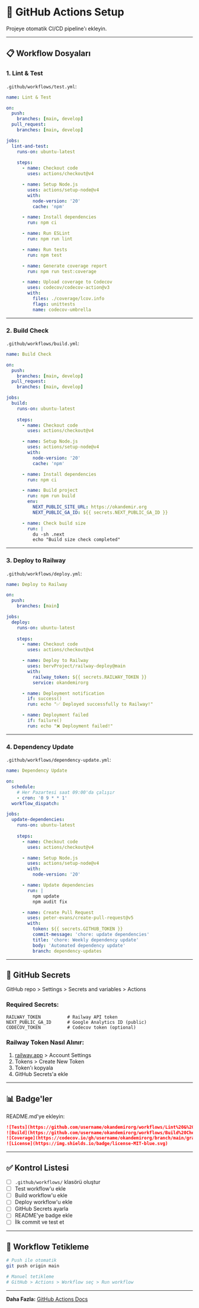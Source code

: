 # 🚀 GitHub Actions Setup

Projeye otomatik CI/CD pipeline'ı ekleyin.

---

## 📋 Workflow Dosyaları

### 1. Lint & Test

`.github/workflows/test.yml`:

```yaml
name: Lint & Test

on:
  push:
    branches: [main, develop]
  pull_request:
    branches: [main, develop]

jobs:
  lint-and-test:
    runs-on: ubuntu-latest
    
    steps:
      - name: Checkout code
        uses: actions/checkout@v4

      - name: Setup Node.js
        uses: actions/setup-node@v4
        with:
          node-version: '20'
          cache: 'npm'

      - name: Install dependencies
        run: npm ci

      - name: Run ESLint
        run: npm run lint

      - name: Run tests
        run: npm test

      - name: Generate coverage report
        run: npm run test:coverage

      - name: Upload coverage to Codecov
        uses: codecov/codecov-action@v3
        with:
          files: ./coverage/lcov.info
          flags: unittests
          name: codecov-umbrella
```

---

### 2. Build Check

`.github/workflows/build.yml`:

```yaml
name: Build Check

on:
  push:
    branches: [main, develop]
  pull_request:
    branches: [main, develop]

jobs:
  build:
    runs-on: ubuntu-latest
    
    steps:
      - name: Checkout code
        uses: actions/checkout@v4

      - name: Setup Node.js
        uses: actions/setup-node@v4
        with:
          node-version: '20'
          cache: 'npm'

      - name: Install dependencies
        run: npm ci

      - name: Build project
        run: npm run build
        env:
          NEXT_PUBLIC_SITE_URL: https://okandemir.org
          NEXT_PUBLIC_GA_ID: ${{ secrets.NEXT_PUBLIC_GA_ID }}

      - name: Check build size
        run: |
          du -sh .next
          echo "Build size check completed"
```

---

### 3. Deploy to Railway

`.github/workflows/deploy.yml`:

```yaml
name: Deploy to Railway

on:
  push:
    branches: [main]

jobs:
  deploy:
    runs-on: ubuntu-latest
    
    steps:
      - name: Checkout code
        uses: actions/checkout@v4

      - name: Deploy to Railway
        uses: bervProject/railway-deploy@main
        with:
          railway_token: ${{ secrets.RAILWAY_TOKEN }}
          service: okandemirorg

      - name: Deployment notification
        if: success()
        run: echo "✅ Deployed successfully to Railway!"

      - name: Deployment failed
        if: failure()
        run: echo "❌ Deployment failed!"
```

---

### 4. Dependency Update

`.github/workflows/dependency-update.yml`:

```yaml
name: Dependency Update

on:
  schedule:
    # Her Pazartesi saat 09:00'da çalışır
    - cron: '0 9 * * 1'
  workflow_dispatch:

jobs:
  update-dependencies:
    runs-on: ubuntu-latest
    
    steps:
      - name: Checkout code
        uses: actions/checkout@v4

      - name: Setup Node.js
        uses: actions/setup-node@v4
        with:
          node-version: '20'

      - name: Update dependencies
        run: |
          npm update
          npm audit fix

      - name: Create Pull Request
        uses: peter-evans/create-pull-request@v5
        with:
          token: ${{ secrets.GITHUB_TOKEN }}
          commit-message: 'chore: update dependencies'
          title: 'chore: Weekly dependency update'
          body: 'Automated dependency update'
          branch: dependency-updates
```

---

## 🔐 GitHub Secrets

GitHub repo > Settings > Secrets and variables > Actions

### Required Secrets:

```
RAILWAY_TOKEN          # Railway API token
NEXT_PUBLIC_GA_ID      # Google Analytics ID (public)
CODECOV_TOKEN          # Codecov token (optional)
```

### Railway Token Nasıl Alınır:

1. [railway.app](https://railway.app) > Account Settings
2. Tokens > Create New Token
3. Token'ı kopyala
4. GitHub Secrets'a ekle

---

## 📊 Badge'ler

README.md'ye ekleyin:

```markdown
![Tests](https://github.com/username/okandemirorg/workflows/Lint%20&%20Test/badge.svg)
![Build](https://github.com/username/okandemirorg/workflows/Build%20Check/badge.svg)
![Coverage](https://codecov.io/gh/username/okandemirorg/branch/main/graph/badge.svg)
![License](https://img.shields.io/badge/license-MIT-blue.svg)
```

---

## ✅ Kontrol Listesi

- [ ] `.github/workflows/` klasörü oluştur
- [ ] Test workflow'u ekle
- [ ] Build workflow'u ekle
- [ ] Deploy workflow'u ekle
- [ ] GitHub Secrets ayarla
- [ ] README'ye badge ekle
- [ ] İlk commit ve test et

---

## 🔄 Workflow Tetikleme

```bash
# Push ile otomatik
git push origin main

# Manuel tetikleme
# GitHub > Actions > Workflow seç > Run workflow
```

---

**Daha Fazla:** [GitHub Actions Docs](https://docs.github.com/en/actions)

